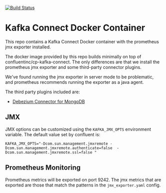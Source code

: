 [![Build Status](https://travis-ci.org/zenreach/docker-kafka-connect.svg?branch=master)](https://travis-ci.org/zenreach/docker-kafka-connect)

# Kafka Connect Docker Container

This repo contains a Kafka Connect Docker container with the prometheus jmx exporter installed.

The docker image provided by this repo builds minimally on top of confluentinc/cp-kafka-connect. The only differences are that we install the prometheus jmx exporter and some third-party connector plugins.

We've found running the jmx exporter in server mode to be problematic, and prometheus recommends running the exporter as a java agent.

The third party plugins included are:

- [Debezium Connector for MongoDB](http://debezium.io/docs/connectors/mongodb/)

## JMX

JMX options can be customized using the `KAFKA_JMX_OPTS` environment variable. The default value set by confluent is:

```
KAFKA_JMX_OPTS="-Dcom.sun.management.jmxremote -Dcom.sun.management.jmxremote.authenticate=false  -Dcom.sun.management.jmxremote.ssl=false "
```

## Prometheus Monitoring

Prometheus metrics will be exported on port 9242. The jmx metrics that are exported are those that match the patterns in the `jmx_exporter.yaml` config.
